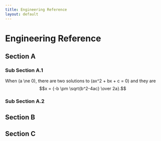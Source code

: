 ```yaml
---
title: Engineering Reference
layout: default
---
```


# Engineering Reference

## Section A

### Sub Section A.1

When \(a \ne 0\), there are two solutions to \(ax^2 + bx + c = 0\) and they are
$$x = {-b \pm \sqrt{b^2-4ac} \over 2a}.$$

### Sub Section A.2

## Section B

## Section C

